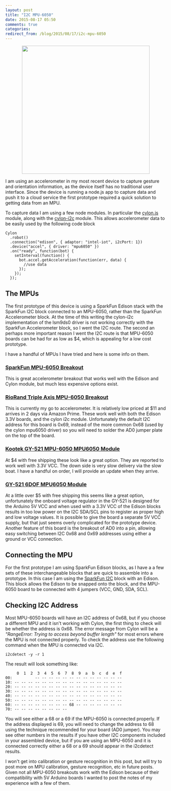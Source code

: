 ```yaml
---
layout: post
title: "I2C MPU-6050"
date: 2015-08-17 05:50
comments: true
categories:
redirect_from: /blog/2015/08/17/i2c-mpu-6050
---
```


<img src="//s3.amazonaws.com/rwx-blog/mpu6050.jpg"  style="height: 400px; display: block; margin: auto;">

I am using an accelerometer in my most recent device to capture gesture and orientation information, as the device itself has no traditional user interface. Since the device is running a node.js app to capture data and push it to a cloud service the first prototype required a quick solution to getting data from an MPU.

To capture data I am using a  few node modules. In particular the <a href="https://github.com/hybridgroup/cylon" target="_blank">cylon.js</a> module, along with the <a href="https://github.com/hybridgroup/cylon-i2c" target="_blank">cylon-i2c</a> module.  This allows accelerometer data to be easily used by the following code block

```
Cylon                                                                          
  .robot()                                                                    
  .connection("edison", { adaptor: "intel-iot", i2cPort: 1})                  
  .device("accel", { driver: "mpu6050" })                                     
  .on("ready", function(bot) {                                      
    setInterval(function() {                                        
      bot.accel.getAcceleration(function(err, data) {
        //use data
      });
    });
  });
```

## The MPUs
The first prototype of this device is using a SparkFun Edison stack with the SparkFun I2C block connected to an MPU-6050, rather than the SparkFun Accelerometer block. At the time of this writing the cylon-i2c implementation of the lsm9ds0 driver is not working correctly with the SparkFun Accelerometer block, so I went the I2C route. The second an perhaps more important reason I went the I2C route is that MPU-6050 boards can be had for as low as $4, which is appealing for a low cost prototype.

I have a handful of MPUs I have tried and here is some info on them.

### <a href="https://www.sparkfun.com/products/11028" target="_blank">SparkFun MPU-6050 Breakout</a>
This is great accelerometer breakout that works well with the Edison and Cylon module, but much less expensive options exist.

### <a href="http://www.amazon.com/gp/product/B00H1OYE4Q" target="_blank">RioRand Triple Axis MPU-6050 Breakout</a>
This is currently my go to accelerometer. It is relatively low priced at $11 and arrives in 2 days via Amazon Prime. These work well with both the Edison 3.3V boards, and the cylon i2c module. Unfortunately the default I2C address for this board is 0x69, instead of the more common  0x68 (used by the cylon mpu6050 driver) so you will need to solder the AD0 jumper plate on the top of the board.

### <a href="http://www.amazon.com/Kootek-MPU-6050-MPU6050-sensors-Accelerometer/dp/B008BOPN40/" target="_blank">Kootek GY-521 MPU-6050 MPU6050 Module</a>
At $4 with free shipping these look like a great option. They are reported to work well with 3.3V VCC. The down side is very slow delivery via the slow boat. I have a handful on order, I will provide an update when they arrive.

### <a href="http://www.amazon.com/gp/product/B009M19L4Y" target="_blank">GY-521 6DOF MPU6050 Module</a>
At a little over $5 with free shipping this seems like a great option, unfortunately the onboard voltage regulator in the GY-521 is designed for the Arduino 5V VCC and when used with a 3.3V VCC of the Edison blocks results in too low power on the I2C SDA/SCL pins to register as proper high and low voltage values. It is possible to give the board a separate 5V VCC supply, but that just seems overly complicated for the prototype device. Another feature of this board is the breakout of AD0 into a pin, allowing easy switching between I2C 0x68 and 0x69 addresses using either a ground or VCC connection.

## Connecting the MPU
For the first prototype I am using  SparkFun Edison blocks, as I have a a few sets of these interchangeable blocks that are quick to assemble into a prototype. In this case I am using the <a href="https://www.sparkfun.com/products/13034" target="_blank">SparkFun I2C</a> block with an Edison. This block allows the Edison to be snapped onto the block, and the MPU-6050 board to be connected with 4 jumpers (VCC, GND, SDA, SCL).

## Checking I2C Address
Most MPU-6050 boards will have an I2C address of 0x68, but if you choose a different MPU and it isn't working with Cylon, the first thing to check will be whether the address is 0x68. The error message from Cylon will be a _"RangeError: Trying to access beyond buffer length"_ for most errors where the MPU is not connected properly. To check the address use the following command when the MPU is connected via I2C.

```
i2cdetect -y -r 1
```

The result will look something like:

```
     0  1  2  3  4  5  6  7  8  9  a  b  c  d  e  f
00:          -- -- -- -- -- -- -- -- -- -- -- -- -- 
10: -- -- -- -- -- -- -- -- -- -- -- -- -- -- -- -- 
20: -- -- -- -- -- -- -- -- -- -- -- -- -- -- -- -- 
30: -- -- -- -- -- -- -- -- -- -- -- -- -- -- -- -- 
40: -- -- -- -- -- -- -- -- -- -- -- -- -- -- -- -- 
50: -- -- -- -- -- -- -- -- -- -- -- -- -- -- -- -- 
60: -- -- -- -- -- -- -- -- 68 -- -- -- -- -- -- -- 
70: -- -- -- -- -- -- -- --
```

You will see either a 68 or a 69 if the MPU-6050 is connected properly. If the address displayed is 69, you will need to change the address to 68 using the technique recommended for your board (AD0 jumper). You may see other numbers in the results if you have other I2C components included in your assembled device, but if you are using an MPU-6050 and it is connected correctly either a 68 or a 69 should appear in the i2cdetect results.

I won't get into calibration or gesture recognition in this post, but will try to post more on MPU calibration, gesture recognition, etc in future posts. Given not all MPU-6050 breakouts work with the Edison because of their compatibility with 5V Arduino boards I wanted to post the notes of my experience with a few of them.